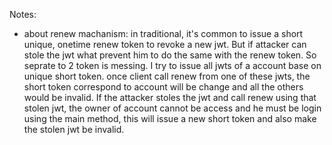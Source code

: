 Notes: 
- about renew machanism: in traditional, it's common to issue a short unique, onetime renew token to revoke a new jwt. But if attacker can stole the jwt what prevent him to do the same with the renew token. So seprate to 2 token is messing. I try to issue all jwts of a account base on unique short token. once client call renew from one of these jwts, the short token correspond to account will be change and all the others would be invalid. If the attacker stoles the jwt and call renew using that stolen jwt, the owner of account cannot be access and he must be login using the main method, this will issue a new short token and also make the stolen jwt be invalid.